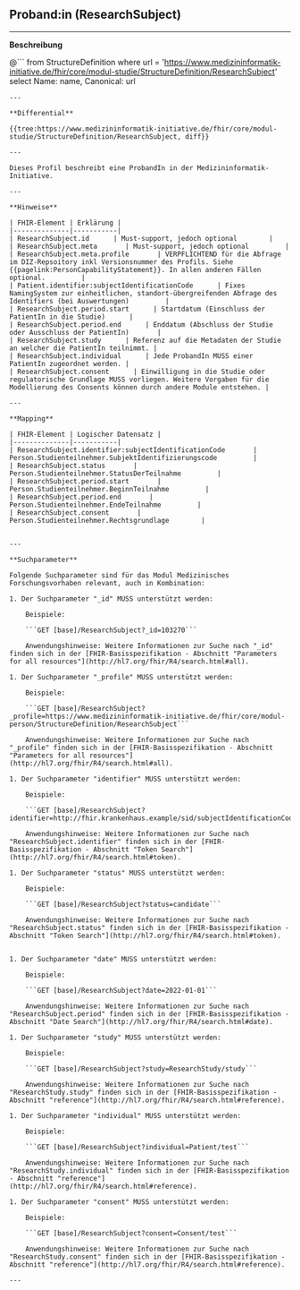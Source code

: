 ## Proband:in (ResearchSubject)

---

**Beschreibung**

@```
from StructureDefinition where url = 'https://www.medizininformatik-initiative.de/fhir/core/modul-studie/StructureDefinition/ResearchSubject' select Name: name, Canonical: url
```
---

**Differential**

{{tree:https://www.medizininformatik-initiative.de/fhir/core/modul-studie/StructureDefinition/ResearchSubject, diff}}

---

Dieses Profil beschreibt eine ProbandIn in der Medizininformatik-Initiative.

---

**Hinweise**

| FHIR-Element | Erklärung |
|--------------|-----------|
| ResearchSubject.id      | Must-support, jedoch optional        |
| ResearchSubject.meta       | Must-support, jedoch optional         |
| ResearchSubject.meta.profile       | VERPFLICHTEND für die Abfrage im DIZ-Repsoitory inkl Versionsnummer des Profils. Siehe {{pagelink:PersonCapabilityStatement}}. In allen anderen Fällen optional.         |
| Patient.identifier:subjectIdentificationCode      | Fixes NamingSystem zur einheitlichen, standort-übergreifenden Abfrage des Identifiers (bei Auswertungen)         |
| ResearchSubject.period.start      | Startdatum (Einschluss der PatientIn in die Studie)      |
| ResearchSubject.period.end      | Enddatum (Abschluss der Studie oder Ausschluss der PatientIn)       |
| ResearchSubject.study      | Referenz auf die Metadaten der Studie an welcher die PatientIn teilnimmt. |
| ResearchSubject.individual      | Jede ProbandIn MUSS einer PatientIn zugeordnet werden. |
| ResearchSubject.consent      | Einwilligung in die Studie oder regulatorische Grundlage MUSS vorliegen. Weitere Vorgaben für die Modellierung des Consents können durch andere Module entstehen. |

---

**Mapping**

| FHIR-Element | Logischer Datensatz |
|--------------|-----------|
| ResearchSubject.identifier:subjectIdentificationCode       | Person.Studienteilnehmer.SubjektIdentifizierungscode         |
| ResearchSubject.status       | Person.Studienteilnehmer.StatusDerTeilnahme         |
| ResearchSubject.period.start       | Person.Studienteilnehmer.BeginnTeilnahme         |
| ResearchSubject.period.end       | Person.Studienteilnehmer.EndeTeilnahme         |
| ResearchSubject.consent       | Person.Studienteilnehmer.Rechtsgrundlage        |


---

**Suchparameter**

Folgende Suchparameter sind für das Modul Medizinisches Forschungsvorhaben relevant, auch in Kombination:

1. Der Suchparameter "_id" MUSS unterstützt werden:

    Beispiele:

    ```GET [base]/ResearchSubject?_id=103270```

    Anwendungshinweise: Weitere Informationen zur Suche nach "_id" finden sich in der [FHIR-Basisspezifikation - Abschnitt "Parameters for all resources"](http://hl7.org/fhir/R4/search.html#all).

1. Der Suchparameter "_profile" MUSS unterstützt werden:

    Beispiele:

    ```GET [base]/ResearchSubject?_profile=https://www.medizininformatik-initiative.de/fhir/core/modul-person/StructureDefinition/ResearchSubject```

    Anwendungshinweise: Weitere Informationen zur Suche nach "_profile" finden sich in der [FHIR-Basisspezifikation - Abschnitt "Parameters for all resources"](http://hl7.org/fhir/R4/search.html#all).

1. Der Suchparameter "identifier" MUSS unterstützt werden:

    Beispiele:

    ```GET [base]/ResearchSubject?identifier=http://fhir.krankenhaus.example/sid/subjectIdentificationCode|1032702```

    Anwendungshinweise: Weitere Informationen zur Suche nach "ResearchSubject.identifier" finden sich in der [FHIR-Basisspezifikation - Abschnitt "Token Search"](http://hl7.org/fhir/R4/search.html#token).

1. Der Suchparameter "status" MUSS unterstützt werden:

    Beispiele:

    ```GET [base]/ResearchSubject?status=candidate```

    Anwendungshinweise: Weitere Informationen zur Suche nach "ResearchSubject.status" finden sich in der [FHIR-Basisspezifikation - Abschnitt "Token Search"](http://hl7.org/fhir/R4/search.html#token).


1. Der Suchparameter "date" MUSS unterstützt werden:

    Beispiele:

    ```GET [base]/ResearchSubject?date=2022-01-01```

    Anwendungshinweise: Weitere Informationen zur Suche nach "ResearchSubject.period" finden sich in der [FHIR-Basisspezifikation - Abschnitt "Date Search"](http://hl7.org/fhir/R4/search.html#date).

1. Der Suchparameter "study" MUSS unterstützt werden:

    Beispiele:

    ```GET [base]/ResearchSubject?study=ResearchStudy/study```

    Anwendungshinweise: Weitere Informationen zur Suche nach "ResearchStudy.study" finden sich in der [FHIR-Basisspezifikation - Abschnitt "reference"](http://hl7.org/fhir/R4/search.html#reference).

1. Der Suchparameter "individual" MUSS unterstützt werden:

    Beispiele:

    ```GET [base]/ResearchSubject?individual=Patient/test```

    Anwendungshinweise: Weitere Informationen zur Suche nach "ResearchStudy.individual" finden sich in der [FHIR-Basisspezifikation - Abschnitt "reference"](http://hl7.org/fhir/R4/search.html#reference).

1. Der Suchparameter "consent" MUSS unterstützt werden:

    Beispiele:

    ```GET [base]/ResearchSubject?consent=Consent/test```

    Anwendungshinweise: Weitere Informationen zur Suche nach "ResearchStudy.consent" finden sich in der [FHIR-Basisspezifikation - Abschnitt "reference"](http://hl7.org/fhir/R4/search.html#reference).

---
